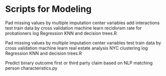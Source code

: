 # Scripts for Modeling
Pad missing values by multiple imputation center variables add interactions test train data by cross validation machine learn recidivism rate for probationers log Regression KNN and decision trees.R

Pad missing values by multiple imputation center variables test train data by cross validation machine learn real estate analysis NYC clustering log Regression KNN and decision trees.R

Predict binary outcome first or third party claim based on NLP matching person characteristics.py

